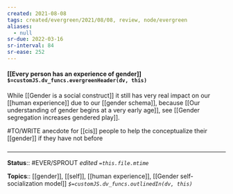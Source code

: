```yaml
---
created: 2021-08-08
tags: created/evergreen/2021/08/08, review, node/evergreen
aliases:
  - null
sr-due: 2022-03-16
sr-interval: 84
sr-ease: 252
---
```


#### [[Every person has an experience of gender]] `$=customJS.dv_funcs.evergreenHeader(dv, this)`

While [[Gender is a social construct]] it still has very real impact on our [[human experience]] due to our [[gender schema]], because
[[Our understanding of gender begins at a very early age]], 
see [[Gender segregation increases gendered play]]. 

#TO/WRITE anecdote for [[cis]] people to help the conceptualize their [[gender]] if they have not before
### <hr class="footnote"/>

**Status**:: #EVER/SPROUT
*edited `=this.file.mtime`*

**Topics**:: [[gender]], [[self]], [[human experience]], [[Gender self-socialization model]]
*`$=customJS.dv_funcs.outlinedIn(dv, this)`*


